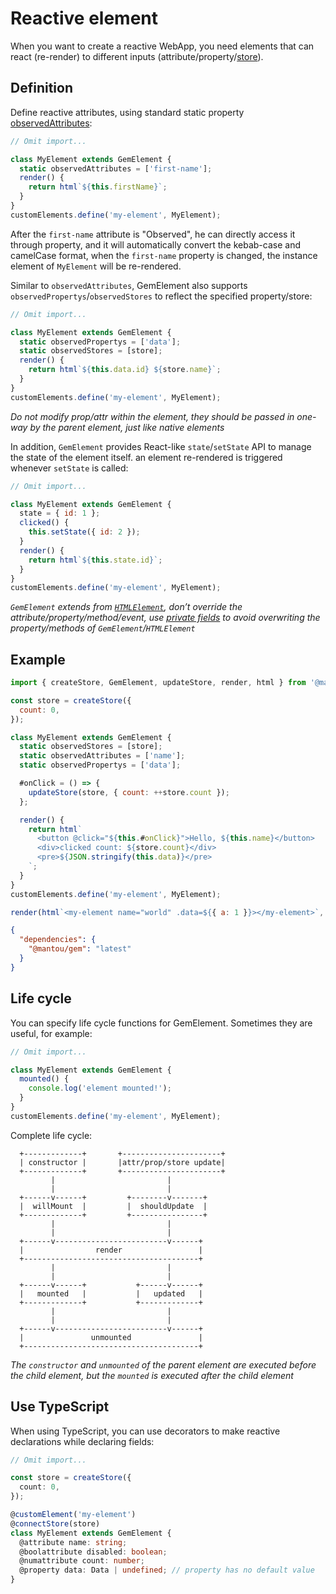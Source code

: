 # Reactive element

When you want to create a reactive WebApp, you need elements that can react (re-render) to different inputs (attribute/property/[store](./003-global-state-management.md)).

## Definition

Define reactive attributes, using standard static property [observedAttributes](https://developer.mozilla.org/en-US/docs/Web/Web_Components/Using_custom_elements#Using_the_lifecycle_callbacks):

```js
// Omit import...

class MyElement extends GemElement {
  static observedAttributes = ['first-name'];
  render() {
    return html`${this.firstName}`;
  }
}
customElements.define('my-element', MyElement);
```

After the `first-name` attribute is "Observed", he can directly access it through property, and it will automatically convert the kebab-case and camelCase format, when the `first-name` property is changed, the instance element of `MyElement` will be re-rendered.

Similar to `observedAttributes`, GemElement also supports `observedPropertys`/`observedStores` to reflect the specified property/store:

```js
// Omit import...

class MyElement extends GemElement {
  static observedPropertys = ['data'];
  static observedStores = [store];
  render() {
    return html`${this.data.id} ${store.name}`;
  }
}
customElements.define('my-element', MyElement);
```

_Do not modify prop/attr within the element, they should be passed in one-way by the parent element, just like native elements_

In addition, `GemElement` provides React-like `state`/`setState` API to manage the state of the element itself. an element re-rendered is triggered whenever `setState` is called:

```js
// Omit import...

class MyElement extends GemElement {
  state = { id: 1 };
  clicked() {
    this.setState({ id: 2 });
  }
  render() {
    return html`${this.state.id}`;
  }
}
customElements.define('my-element', MyElement);
```

_`GemElement` extends from [`HTMLElement`](https://developer.mozilla.org/en-US/docs/Web/API/HTMLElement), don’t override the attribute/property/method/event, use [private fields](https://developer.mozilla.org/en-US/docs/Web/JavaScript/Reference/Classes/Private_class_fields) to avoid overwriting the property/methods of `GemElement`/`HTMLElement`_

## Example

<gbp-sandpack>

```js index.js
import { createStore, GemElement, updateStore, render, html } from '@mantou/gem';

const store = createStore({
  count: 0,
});

class MyElement extends GemElement {
  static observedStores = [store];
  static observedAttributes = ['name'];
  static observedPropertys = ['data'];

  #onClick = () => {
    updateStore(store, { count: ++store.count });
  };

  render() {
    return html`
      <button @click="${this.#onClick}">Hello, ${this.name}</button>
      <div>clicked count: ${store.count}</div>
      <pre>${JSON.stringify(this.data)}</pre>
    `;
  }
}
customElements.define('my-element', MyElement);

render(html`<my-element name="world" .data=${{ a: 1 }}></my-element>`, document.body);
```

```json package.json hidden
{
  "dependencies": {
    "@mantou/gem": "latest"
  }
}
```

</gbp-sandpack>

## Life cycle

You can specify life cycle functions for GemElement. Sometimes they are useful, for example:

```js
// Omit import...

class MyElement extends GemElement {
  mounted() {
    console.log('element mounted!');
  }
}
customElements.define('my-element', MyElement);
```

Complete life cycle:

```
  +-------------+       +----------------------+
  | constructor |       |attr/prop/store update|
  +-------------+       +----------------------+
         |                         |
         |                         |
  +------v------+         +--------v-------+
  |  willMount  |         |  shouldUpdate  |
  +-------------+         +----------------+
         |                         |
         |                         |
  +------v-------------------------v------+
  |                render                 |
  +---------------------------------------+
         |                         |
         |                         |
  +------v------+           +------v------+
  |   mounted   |           |   updated   |
  +-------------+           +-------------+
         |                         |
         |                         |
  +------v-------------------------v------+
  |               unmounted               |
  +---------------------------------------+
```

_The `constructor` and `unmounted` of the parent element are executed before the child element, but the `mounted` is executed after the child element_

## Use TypeScript

When using TypeScript, you can use decorators to make reactive declarations while declaring fields:

```ts
// Omit import...

const store = createStore({
  count: 0,
});

@customElement('my-element')
@connectStore(store)
class MyElement extends GemElement {
  @attribute name: string;
  @boolattribute disabled: boolean;
  @numattribute count: number;
  @property data: Data | undefined; // property has no default value
}
```
